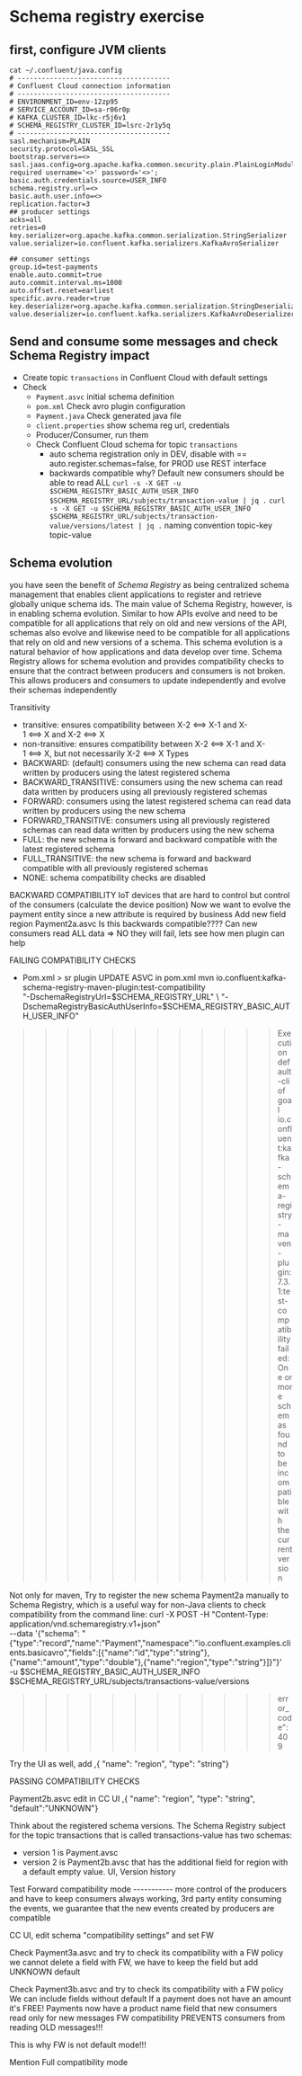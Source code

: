 # Schema registry exercise

## first, configure JVM clients

```
cat ~/.confluent/java.config
# --------------------------------------
# Confluent Cloud connection information
# --------------------------------------
# ENVIRONMENT_ID=env-12zp95
# SERVICE_ACCOUNT_ID=sa-r06r0p
# KAFKA_CLUSTER_ID=lkc-r5j6v1
# SCHEMA_REGISTRY_CLUSTER_ID=lsrc-2r1y5q
# --------------------------------------
sasl.mechanism=PLAIN
security.protocol=SASL_SSL
bootstrap.servers=<>
sasl.jaas.config=org.apache.kafka.common.security.plain.PlainLoginModule required username='<>' password='<>';
basic.auth.credentials.source=USER_INFO
schema.registry.url=<>
basic.auth.user.info=<>
replication.factor=3
## producer settings
acks=all
retries=0
key.serializer=org.apache.kafka.common.serialization.StringSerializer
value.serializer=io.confluent.kafka.serializers.KafkaAvroSerializer

## consumer settings
group.id=test-payments
enable.auto.commit=true
auto.commit.interval.ms=1000
auto.offset.reset=earliest
specific.avro.reader=true
key.deserializer=org.apache.kafka.common.serialization.StringDeserializer
value.deserializer=io.confluent.kafka.serializers.KafkaAvroDeserializer
```
## Send and consume some messages and check Schema Registry impact

* Create topic `transactions` in Confluent Cloud with default settings
* Check
    * `Payment.asvc` initial schema definition
    * `pom.xml` Check avro plugin configuration
    * `Payment.java` Check generated java file
    * `client.properties` show schema reg url, credentials
    * Producer/Consumer, run them
    * Check Confluent Cloud schema for topic `transactions`
        * auto schema registration only in DEV, disable with == auto.register.schemas=false, for PROD use REST interface
        * backwards compatible why? Default new consumers should be able to read ALL
          ```curl -s -X GET -u $SCHEMA_REGISTRY_BASIC_AUTH_USER_INFO $SCHEMA_REGISTRY_URL/subjects/transaction-value | jq .```
          ```curl -s -X GET -u $SCHEMA_REGISTRY_BASIC_AUTH_USER_INFO $SCHEMA_REGISTRY_URL/subjects/transaction-value/versions/latest | jq .```
naming convention topic-key topic-value

## Schema evolution
you have seen the benefit of *Schema Registry* as being centralized schema management that enables client applications to register and retrieve globally unique schema ids. The main value of Schema Registry, however, is in enabling schema evolution. Similar to how APIs evolve and need to be compatible for all applications that rely on old and new versions of the API, schemas also evolve and likewise need to be compatible for all applications that rely on old and new versions of a schema. This schema evolution is a natural behavior of how applications and data develop over time.
Schema Registry allows for schema evolution and provides compatibility checks to ensure that the contract between producers and consumers is not broken. This allows producers and consumers to update independently and evolve their schemas independently

Transitivity
* transitive: ensures compatibility between X-2 <==> X-1 and X-1 <==> X and X-2 <==> X
* non-transitive: ensures compatibility between X-2 <==> X-1 and X-1 <==> X, but not necessarily X-2 <==> X
  Types
* BACKWARD: (default) consumers using the new schema can read data written by producers using the latest registered schema
* BACKWARD_TRANSITIVE: consumers using the new schema can read data written by producers using all previously registered schemas
* FORWARD: consumers using the latest registered schema can read data written by producers using the new schema
* FORWARD_TRANSITIVE: consumers using all previously registered schemas can read data written by producers using the new schema
* FULL: the new schema is forward and backward compatible with the latest registered schema
* FULL_TRANSITIVE: the new schema is forward and backward compatible with all previously registered schemas
* NONE: schema compatibility checks are disabled

BACKWARD COMPATIBILITY
IoT devices that are hard to control but control of the consumers (calculate the device position)
Now we want to evolve the payment entity since a new attribute is required by business
Add new field region Payment2a.asvc
Is this backwards compatible???? Can new consumers read ALL data => NO they will fail, lets see how men plugin can help

FAILING COMPATIBILITY CHECKS

* Pom.xml > sr plugin
  UPDATE ASVC in pom.xml
  mvn io.confluent:kafka-schema-registry-maven-plugin:test-compatibility \
  "-DschemaRegistryUrl=$SCHEMA_REGISTRY_URL" \
  "-DschemaRegistryBasicAuthUserInfo=$SCHEMA_REGISTRY_BASIC_AUTH_USER_INFO"

>>>>>>>>>>>> Execution default-cli of goal io.confluent:kafka-schema-registry-maven-plugin:7.3.1:test-compatibility failed: One or more schemas found to be incompatible with the current version

Not only for maven, Try to register the new schema Payment2a manually to Schema Registry, which is a useful way for non-Java clients to check compatibility from the command line:
curl -X POST -H "Content-Type: application/vnd.schemaregistry.v1+json" \
--data '{"schema": "{\"type\":\"record\",\"name\":\"Payment\",\"namespace\":\"io.confluent.examples.clients.basicavro\",\"fields\":[{\"name\":\"id\",\"type\":\"string\"},{\"name\":\"amount\",\"type\":\"double\"},{\"name\":\"region\",\"type\":\"string\"}]}"}' \
-u $SCHEMA_REGISTRY_BASIC_AUTH_USER_INFO \
$SCHEMA_REGISTRY_URL/subjects/transactions-value/versions
>>>>>>>>>>>> error_code":409

Try the UI as well, add
,{ "name": "region", "type": "string"}



PASSING COMPATIBILITY CHECKS

Payment2b.asvc
edit in CC UI
,{ "name": "region", "type": "string", "default":"UNKNOWN"}

Think about the registered schema versions. The Schema Registry subject for the topic transactions that is called transactions-value has two schemas:
* version 1 is Payment.avsc
* version 2 is Payment2b.avsc that has the additional field for region with a default empty value.
  UI, Version history


Test Forward compatibility mode
----------- more control of the producers and have to keep consumers always working,
3rd party entity consuming the events, we guarantee that the new events created by producers are compatible

CC UI, edit schema "compatibility settings" and set FW

Check Payment3a.asvc and try to check its compatibility with a FW policy
we cannot delete a field with FW, we have to keep the field but add UNKNOWN default

Check Payment3b.asvc and try to check its compatibility with a FW policy
We can include fields without default
If a payment does not have an amount it's FREE!
Payments now have a product name field that new consumers read only for new messages
FW compatibility PREVENTS consumers from reading OLD messages!!!

This is why FW is not default mode!!!

Mention Full compatibility mode
